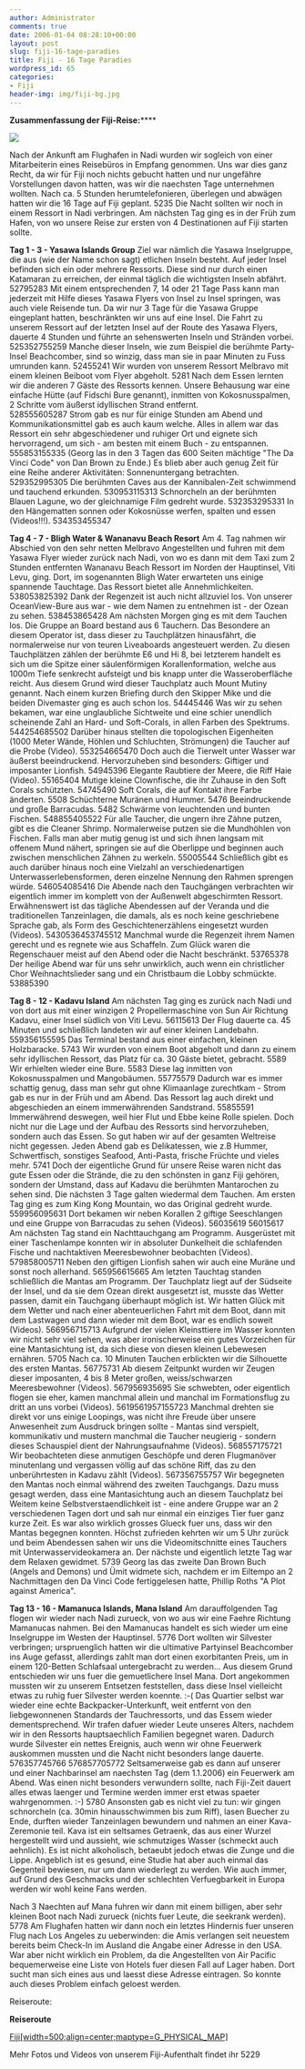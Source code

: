 ```yaml
---
author: Administrator
comments: true
date: 2006-01-04 08:28:10+00:00
layout: post
slug: fiji-16-tage-paradies
title: Fiji - 16 Tage Paradies
wordpress_id: 65
categories:
- Fiji
header-img: img/fiji-bg.jpg
---
```


**Zusammenfassung der Fiji-Reise:******

![](http://www.weltreiseblog.com/wp-content/FIJI0001.GIF) 


Nach der Ankunft am Flughafen in Nadi wurden wir sogleich von einer Mitarbeiterin eines Reisebüros in Empfang genommen. Uns war dies ganz Recht, da wir für Fiji noch nichts gebucht hatten und nur ungefähre Vorstellungen davon hatten, was wir die naechsten Tage unternehmen wollten. Nach ca. 5 Stunden herumtelefonieren, überlegen und abwägen hatten wir die 16 Tage auf Fiji geplant. 
5235
Die Nacht sollten wir noch in einem Ressort in Nadi verbringen. Am nächsten Tag ging es in der Früh zum Hafen, von wo unsere Reise zur ersten von 4 Destinationen auf Fiji starten sollte. 

**Tag 1 - 3 - Yasawa Islands Group**
Ziel war nämlich die Yasawa Inselgruppe, die aus (wie der Name schon sagt) etlichen Inseln besteht. Auf jeder Insel befinden sich ein oder mehrere Ressorts. Diese sind nur durch einen Katamaran zu erreichen, der einmal täglich die wichtigsten Inseln abfährt. 
52795283
Mit einem entsprechenden 7, 14 oder 21 Tage Pass kann man jederzeit mit Hilfe dieses Yasawa Flyers von Insel zu Insel springen, was auch viele Reisende tun. Da wir nur 3 Tage für die Yasawa Gruppe eingeplant hatten, beschränkten wir uns auf eine Insel. Die Fahrt zu unserem Ressort auf der letzten Insel auf der Route des Yasawa Flyers, dauerte 4 Stunden und führte an sehenswerten Inseln und Stränden vorbei. 
525352755259
Manche dieser Inseln, wie zum Beispiel die berühmte Party-Insel Beachcomber, sind so winzig, dass man sie in paar Minuten zu Fuss umrunden kann. 
52455241
Wir wurden von unserem Ressort Melbravo mit einem kleinen Beiboot vom Flyer abgeholt. 
5281
Nach dem Essen lernten wir die anderen 7 Gäste des Ressorts kennen. Unsere Behausung war eine einfache Hütte (auf Fidschi Bure genannt), inmitten von Kokosnusspalmen, 2 Schritte vom äußerst idyllischen Strand entfernt.  
528555605287
Strom gab es nur für einige Stunden am Abend und Kommunikationsmittel gab es auch kaum welche. Alles in allem war das Ressort ein sehr abgeschiedener und ruhiger Ort und eignete sich hervorragend, um sich - am besten mit einem Buch - zu entspannen. 
555853155335
(Georg las in den 3 Tagen das 600 Seiten mächtige "The Da Vinci Code" von Dan Brown zu Ende.) Es blieb aber auch genug Zeit für eine Reihe anderer Aktivitäten: 
Sonnenuntergang betrachten. 
529352995305
Die berühmten Caves aus der Kannibalen-Zeit schwimmend und tauchend erkunden.
530953115313
Schnorcheln an der berühmten Blauen Lagune, wo der gleichnamige Film gedreht wurde.
532353295331
In den Hängematten sonnen oder Kokosnüsse werfen, spalten und essen (Videos!!!). 
534353455347


**Tag 4 - 7 - Bligh Water & Wananavu Beach Resort**
Am 4. Tag nahmen wir Abschied von den sehr netten Melbravo Angestellten und fuhren mit dem Yasawa Flyer wieder zurück nach Nadi, von wo es dann mit dem Taxi zum 2 Stunden entfernten Wananavu Beach Ressort im Norden der Hauptinsel, Viti Levu, ging. Dort, im sogenannten Bligh Water erwarteten uns einige spannende Tauchtage. Das Ressort bietet alle Annehmlichkeiten. 
538053825392
Dank der Regenzeit ist auch nicht allzuviel los. Von unserer OceanView-Bure aus war - wie dem Namen zu entnehmen ist - der Ozean zu sehen. 
538453865428
Am nächsten Morgen ging es mit dem Tauchen los. Die Gruppe an Board bestand aus 6 Tauchern. Das Besondere an diesem Operator ist, dass dieser zu Tauchplätzen hinausfährt, die normalerweise nur von teuren Liveaboards angesteuert werden. Zu diesen Tauchplätzen zählen der berühmte E6 und Hi 8, bei letzterem handelt es sich um die Spitze einer säulenförmigen Korallenformation, welche aus 1000m Tiefe senkrecht aufsteigt und bis knapp unter die Wasseroberfläche reicht. Aus diesem Grund wird dieser Tauchplatz auch Mount Mutiny genannt. Nach einem kurzen Briefing durch den Skipper Mike und die beiden Divemaster ging es auch schon los. 
54445446
Was wir zu sehen bekamen, war eine unglaubliche Sichtweite und eine schier unendlich scheinende Zahl an Hard- und Soft-Corals, in allen Farben des Spektrums. 
544254685502
Darüber hinaus stellten die topologischen Eigenheiten (1000 Meter Wände, Höhlen und Schluchten, Strömungen) die Taucher auf die Probe (Video). 
553254665470
Doch auch die Tierwelt unter Wasser war äußerst beeindruckend. Hervorzuheben sind besonders: 
Giftiger und imposanter Lionfish.
54945396
Elegante Raubtiere der Meere, die Riff Haie (Video).
55165404
Mutige kleine Clownfische, die ihr Zuhause in den Soft Corals schützten.
54745490
Soft Corals, die auf Kontakt ihre Farbe änderten.
5508
Schüchterne Muränen und Hummer.
5476
Beeindruckende und große Barracudas.
5482
Schwärme von leuchtenden und bunten Fischen. 
548855405522
Für alle Taucher, die ungern ihre Zähne putzen, gibt es die Cleaner Shrimp. 
Normalerweise putzen sie die Mundhöhlen von Fischen. Falls man aber mutig genug ist und sich ihnen langsam mit offenem Mund nähert, springen sie auf die Oberlippe und beginnen auch zwischen menschlichen Zähnen zu werkeln. 
55005544
Schließlich gibt es auch darüber hinaus noch eine Vielzahl an verschiedenartigen Unterwasserlebensformen, deren einzelne Nennung den Rahmen sprengen würde. 
546054085416
Die Abende nach den Tauchgängen verbrachten wir eigentlich immer im komplett von der Außenwelt abgeschirmten Ressort. Erwähnenswert ist das tägliche Abendessen auf der Veranda und die traditionellen Tanzeinlagen, die damals, als es noch keine geschriebene Sprache gab, als Form des Geschichtenerzählens eingesetzt wurden (Videos). 
5430536453745512
Manchmal wurde die Regenzeit ihrem Namen gerecht und es regnete wie aus Schaffeln. Zum Glück waren die Regenschauer meist auf den Abend oder die Nacht beschränkt. 
53765378
Der heilige Abend war für uns sehr unwirklich, auch wenn ein christlicher Chor Weihnachtslieder sang und ein Christbaum die Lobby schmückte. 
53885390


**Tag 8 - 12 - Kadavu Island**
Am nächsten Tag ging es zurück nach Nadi und von dort aus mit einer winzigen 2 Propellermaschine von Sun Air Richtung Kadavu, einer Insel südlich von Viti Levu. 
56115613
Der Flug dauerte ca. 45 Minuten und schließlich landeten wir auf einer kleinen Landebahn. 
559356155595
Das Terminal bestand aus einer einfachen, kleinen Holzbaracke.
5743
Wir wurden von einem Boot abgeholt und dann zu einem sehr idyllischen Ressort, das Platz für ca. 30 Gäste bietet, gebracht. 
5589
Wir erhielten wieder eine Bure. 
5583
Diese lag inmitten von Kokosnusspalmen und Mangobäumen. 
55775579
Dadurch war es immer schattig genug, dass man sehr gut ohne Klimaanlage zurechtkam - Strom gab es nur in der Früh und am Abend. Das Ressort lag auch direkt und abgeschieden an einem immerwährenden Sandstrand. 
55855591
Immerwährend deswegen, weil hier Flut und Ebbe keine Rolle spielen. Doch nicht nur die Lage und der Aufbau des Ressorts sind hervorzuheben, sondern auch das Essen. So gut haben wir auf der gesamten Weltreise nicht gegessen. Jeden Abend gab es Delikatessen, wie z.B Hummer, Schwertfisch, sonstiges Seafood, Anti-Pasta, frische Früchte und vieles mehr. 
5741
Doch der eigentliche Grund für unsere Reise waren nicht das gute Essen oder die Strände, die zu den schönsten in ganz Fiji gehören, sondern der Umstand, dass auf Kadavu die berühmten Mantarochen zu sehen sind. Die nächsten 3 Tage galten wiedermal dem Tauchen. Am ersten Tag ging es zum King Kong Mountain, wo das Original gedreht wurde. 
559956095631
Dort bekamen wir neben Korallen 2 giftige Seeschlangen und eine Gruppe von Barracudas zu sehen (Videos). 
56035619
56015617
Am nächsten Tag stand ein Nachttauchgang am Programm. Ausgerüstet mit einer Taschenlampe konnten wir in absoluter Dunkelheit die schlafenden Fische und nachtaktiven Meeresbewohner beobachten (Videos). 
579858005711
Neben den giftigen Lionfish sahen wir auch eine Muräne und sonst noch allerhand.
565956615665
Am letzten Tauchtag standen schließlich die Mantas am Programm. Der Tauchplatz liegt auf der Südseite der Insel, und da sie dem Ozean direkt ausgesetzt ist, musste das Wetter passen, damit ein Tauchgang überhaupt möglich ist. Wir hatten Glück mit dem Wetter und nach einer abenteuerlichen Fahrt mit dem Boot, dann mit dem Lastwagen und dann wieder mit dem Boot, war es endlich soweit (Videos). 
566956715713
Aufgrund der vielen Kleinsttiere im Wasser konnten wir nicht sehr viel sehen, was aber ironischerweise ein gutes Vorzeichen für eine Mantasichtung ist, da sich diese von diesen kleinen Lebewesen ernähren. 
5705
Nach ca. 10 Minuten Tauchen erblickten wir die Silhouette des ersten Mantas. 
56775731
Ab diesem Zeitpunkt wurden wir Zeugen dieser imposanten, 4 bis 8 Meter großen, weiss/schwarzen Meeresbewohner (Videos).
567956935695
Sie schwebten, oder eigentlich flogen sie eher, kamen manchmal allein und manchal im Formationsflug zu dritt an uns vorbei (Videos). 
5619561957155723
Manchmal drehten sie direkt vor uns einige Loopings, was nicht ihre Freude über unsere Anwesenheit zum Ausdruck bringen sollte - Mantas sind verspielt, kommunikativ und mustern manchmal die Taucher neugierig - sondern dieses Schauspiel dient der Nahrungsaufnahme (Videos). 
568557175721
Wir beobachteten diese anmutigen Geschöpfe und deren Flugmanöver minutenlang und vergassen völlig auf das schöne Riff, das zu den unberührtesten in Kadavu zählt (Videos). 
567356755757
Wir begegneten den Mantas noch einmal während des zweiten Tauchgangs. Dazu muss gesagt werden, dass eine Mantasichtung auch an diesem Tauchplatz bei Weitem keine Selbstverstaendlichkeit ist - eine andere Gruppe war an 2 verschiedenen Tagen dort und sah nur einmal ein einziges Tier fuer ganz kurze Zeit. Es war also wirklich grosses Glueck fuer uns, dass wir den Mantas begegnen konnten. Höchst zufrieden kehrten wir um 5 Uhr zurück und beim Abendessen sahen wir uns die Videomitschnitte eines Tauchers mit Unterwasservideokamera an. Der nächste und eigentlich letzte Tag war dem Relaxen gewidmet. 
5739
Georg las das zweite Dan Brown Buch (Angels and Demons) und Ümit widmete sich, nachdem er im Eiltempo an 2 Nachmittagen den Da Vinci Code fertiggelesen hatte, Phillip Roths "A Plot against America". 


**Tag 13 - 16 - Mamanuca Islands, Mana Island**
Am darauffolgenden Tag flogen wir wieder nach Nadi zurueck, von wo aus wir eine Faehre Richtung Mamanucas nahmen. 
Bei den Mamanucas handelt es sich wieder um eine Inselgruppe im Westen der Hauptinsel. 
5776
Dort wollten wir Silvester verbringen; urspruenglich hatten wir die ultimative Partyinsel Beachcomber ins Auge gefasst, allerdings zahlt man dort einen exorbitanten Preis, um in einem 120-Betten Schlafsaal untergebracht zu werden... Aus diesem Grund entschieden wir uns fuer die gemuetlichere Insel Mana. Dort angekommen mussten wir zu unserem Entsetzen feststellen, dass diese Insel vielleicht etwas zu ruhig fuer Silvester werden koennte. :-(
Das Quartier selbst war wieder eine echte Backpacker-Unterkunft, weit entfernt von den liebgewonnenen Standards der Tauchressorts, und das Essem wieder dementsprechend. Wir trafen dafuer wieder Leute unseres Alters, nachdem wir in den Ressorts hauptsaechlich Familien begegnet waren. Dadurch wurde Silvester ein nettes Ereignis, auch wenn wir ohne Feuerwerk auskommen mussten und die Nacht nicht besonders lange dauerte. 
576357745766
576857705772
Seltsamerweise gab es dann auf unserer und einer Nachbarinsel am naechsten Tag (dem 1.1.2006) ein Feuerwerk am Abend. Was einen nicht besonders verwundern sollte, nach Fiji-Zeit dauert alles etwas laenger und Termine werden immer erst etwas spaeter wahrgenommen. :-)
5780
Ansonsten gab es nicht viel zu tun: wir gingen schnorcheln (ca. 30min hinausschwimmen bis zum Riff), lasen Buecher zu Ende, durften wieder Tanzeinlagen bewundern und nahmen an einer Kava-Zeremonie teil. Kava ist ein seltsames Getraenk, das aus einer Wurzel hergestellt wird und aussieht, wie schmutziges Wasser (schmeckt auch aehnlich). Es ist nicht alkoholisch, betaeubt jedoch etwas die Zunge und die Lippe. Angeblich ist es gesund, eine Studie hat aber auch einmal das Gegenteil bewiesen, nur um dann wiederlegt zu werden. Wie auch immer, auf Grund des Geschmacks und der schlechten Verfuegbarkeit in Europa werden wir wohl keine Fans werden.

Nach 3 Naechten auf Mana fuhren wir dann mit einem billigen, aber sehr kleinen Boot nach Nadi zurueck (nichts fuer Leute, die seekrank werden).
5778
Am Flughafen hatten wir dann noch ein letztes Hindernis fuer unseren Flug nach Los Angeles zu ueberwinden: die Amis verlangen seit neuestem bereits beim Check-In im Ausland die Angabe einer Adresse in den USA. War aber nicht wirklich ein Problem, da die Angestellten von Air Pacific bequemerweise eine Liste von Hotels fuer diesen Fall auf Lager haben. Dort sucht man sich eines aus und laesst diese Adresse eintragen. So konnte auch dieses Problem einfach geloest  werden.

Reiseroute:


**Reiseroute**

[Fiji[width=500;align=center;maptype=G_PHYSICAL_MAP]](http://www.seren.at/weltreise/wp-content/routen/Fiji/Fiji.kml)

Mehr Fotos und Videos von unserem Fiji-Aufenthalt findet ihr 5229
